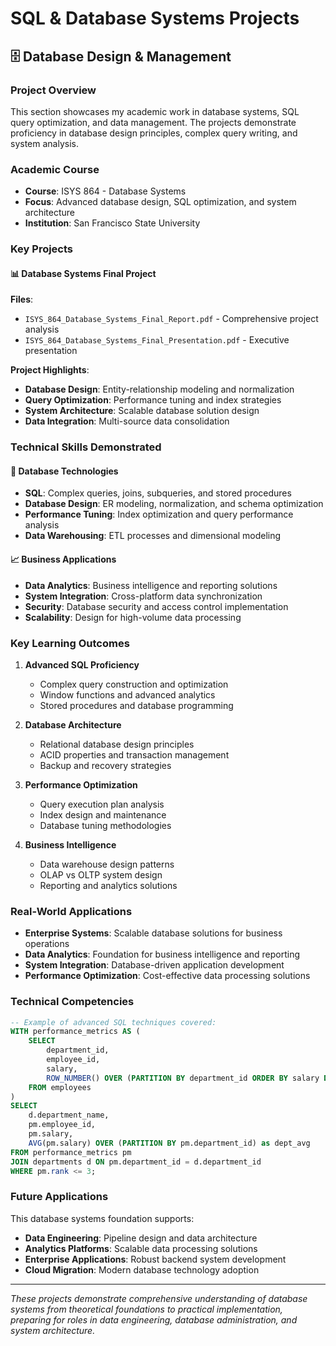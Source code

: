 # SQL & Database Systems Projects

## 🗄️ Database Design & Management

### Project Overview
This section showcases my academic work in database systems, SQL query optimization, and data management. The projects demonstrate proficiency in database design principles, complex query writing, and system analysis.

### Academic Course
- **Course**: ISYS 864 - Database Systems
- **Focus**: Advanced database design, SQL optimization, and system architecture
- **Institution**: San Francisco State University

### Key Projects

#### 📊 Database Systems Final Project
**Files**: 
- `ISYS_864_Database_Systems_Final_Report.pdf` - Comprehensive project analysis
- `ISYS_864_Database_Systems_Final_Presentation.pdf` - Executive presentation

**Project Highlights**:
- **Database Design**: Entity-relationship modeling and normalization
- **Query Optimization**: Performance tuning and index strategies
- **System Architecture**: Scalable database solution design
- **Data Integration**: Multi-source data consolidation

### Technical Skills Demonstrated

#### 🔧 Database Technologies
- **SQL**: Complex queries, joins, subqueries, and stored procedures
- **Database Design**: ER modeling, normalization, and schema optimization
- **Performance Tuning**: Index optimization and query performance analysis
- **Data Warehousing**: ETL processes and dimensional modeling

#### 📈 Business Applications
- **Data Analytics**: Business intelligence and reporting solutions
- **System Integration**: Cross-platform data synchronization
- **Security**: Database security and access control implementation
- **Scalability**: Design for high-volume data processing

### Key Learning Outcomes

1. **Advanced SQL Proficiency**
   - Complex query construction and optimization
   - Window functions and advanced analytics
   - Stored procedures and database programming

2. **Database Architecture**
   - Relational database design principles
   - ACID properties and transaction management
   - Backup and recovery strategies

3. **Performance Optimization**
   - Query execution plan analysis
   - Index design and maintenance
   - Database tuning methodologies

4. **Business Intelligence**
   - Data warehouse design patterns
   - OLAP vs OLTP system design
   - Reporting and analytics solutions

### Real-World Applications

- **Enterprise Systems**: Scalable database solutions for business operations
- **Data Analytics**: Foundation for business intelligence and reporting
- **System Integration**: Database-driven application development
- **Performance Optimization**: Cost-effective data processing solutions

### Technical Competencies

```sql
-- Example of advanced SQL techniques covered:
WITH performance_metrics AS (
    SELECT 
        department_id,
        employee_id,
        salary,
        ROW_NUMBER() OVER (PARTITION BY department_id ORDER BY salary DESC) as rank
    FROM employees
)
SELECT 
    d.department_name,
    pm.employee_id,
    pm.salary,
    AVG(pm.salary) OVER (PARTITION BY pm.department_id) as dept_avg
FROM performance_metrics pm
JOIN departments d ON pm.department_id = d.department_id
WHERE pm.rank <= 3;
```

### Future Applications

This database systems foundation supports:
- **Data Engineering**: Pipeline design and data architecture
- **Analytics Platforms**: Scalable data processing solutions
- **Enterprise Applications**: Robust backend system development
- **Cloud Migration**: Modern database technology adoption

---

*These projects demonstrate comprehensive understanding of database systems from theoretical foundations to practical implementation, preparing for roles in data engineering, database administration, and system architecture.*